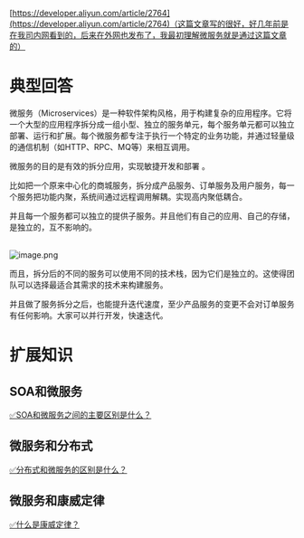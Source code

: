 [https://developer.aliyun.com/article/2764](https://developer.aliyun.com/article/2764)（这篇文章写的很好，好几年前是在我司内网看到的，后来在外网也发布了，我最初理解微服务就是通过这篇文章的）

# 典型回答

微服务（Microservices）是一种软件架构风格，用于构建复杂的应用程序。它将一个大型的应用程序拆分成一组小型、独立的服务单元，每个服务单元都可以独立部署、运行和扩展。每个微服务都专注于执行一个特定的业务功能，并通过轻量级的通信机制（如HTTP、RPC、MQ等）来相互调用。

微服务的目的是有效的拆分应用，实现敏捷开发和部署 。

比如把一个原来中心化的商城服务，拆分成产品服务、订单服务及用户服务，每一个服务把功能内聚，系统间通过远程调用解耦。实现高内聚低耦合。

并且每一个服务都可以独立的提供子服务。并且他们有自己的应用、自己的存储，是独立的，互不影响的。

<br />![image.png](https://cdn.nlark.com/yuque/0/2022/png/5378072/1672143080006-ae966858-96bc-4bae-b180-9ce22d7dfdd2.png#averageHue=%23fdfdfd&clientId=ueae90938-f080-4&from=paste&id=uf0ada111&originHeight=404&originWidth=762&originalType=url&ratio=1&rotation=0&showTitle=false&size=32848&status=done&style=none&taskId=u0bfec9b3-1846-45bb-93ff-b08347ee204&title=)

而且，拆分后的不同的服务可以使用不同的技术栈，因为它们是独立的。这使得团队可以选择最适合其需求的技术来构建服务。

并且做了服务拆分之后，也能提升迭代速度，至少产品服务的变更不会对订单服务有任何影响。大家可以并行开发，快速迭代。


# 扩展知识

## SOA和微服务

[✅SOA和微服务之间的主要区别是什么？](https://www.yuque.com/hollis666/fo22bm/fkg3572ih9pye728?view=doc_embed)

## 微服务和分布式

[✅分布式和微服务的区别是什么？](https://www.yuque.com/hollis666/fo22bm/av4fdpxuxauxym6k?view=doc_embed)

## 微服务和康威定律

[✅什么是康威定律？](https://www.yuque.com/hollis666/fo22bm/rcgubon7keglqt75?view=doc_embed)
